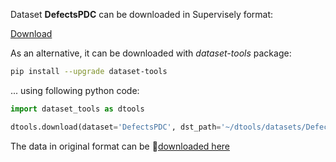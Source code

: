 Dataset **DefectsPDC** can be downloaded in Supervisely format:

 [Download](https://assets.supervisely.com/supervisely-supervisely-assets-public/teams_storage/5/3/6h/TJXRxC2jfKMtJPCBfaA1LtWBHUGaxAzmYnneqrMezTRGxbcAY2AmMHFtv93G845430bHtsCbg8W4Vweb8pCR4rHym4zMaceETySvcnIdwrQQsyl6pRgscpcyNbUy.tar)

As an alternative, it can be downloaded with *dataset-tools* package:
``` bash
pip install --upgrade dataset-tools
```

... using following python code:
``` python
import dataset_tools as dtools

dtools.download(dataset='DefectsPDC', dst_path='~/dtools/datasets/DefectsPDC.tar')
```
The data in original format can be 🔗[downloaded here](https://zenodo.org/record/3972451/files/Electricity%20Components%20Defects.zip?download=1)